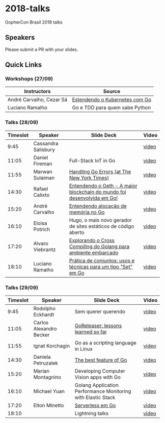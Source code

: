 # 2018-talks
GopherCon Brasil 2018 talks

## Speakers
Please submit a PR with your slides.

## Quick Links

### Workshops (27/09)

| Instructors | Source |
| ----------- | -------|
| André Carvalho, Cezar Sá | [Estendendo o Kubernetes com Go](https://github.com/andrestc/go-kubernetes-workshop) |
| Luciano Ramalho | Go e TDD para quem sabe Python |

### Talks (28/09)

| Timeslot    | Speaker     | Slide Deck | Video | 
| ----------- | ----------- | ---------- | ----- | 
| 9:45 | Cassandra Salisbury | | [video](https://www.youtube.com/watch?v=P75MSrFSQA0) |
| 11:05 | Daniel Fireman | Full-Stack IoT in Go | [video](https://www.youtube.com/watch?v=ioH5FPpmUb4) |
| 11:55 | Marwan Sulaiman | [Handling Go Errors (at The New York Times)](https://slides.com/marwansameer/handling-go-errors#/) | [video](https://www.youtube.com/watch?v=3EB3fuvVuHU) |
| 14:30 | Rafael Calixto | [Entendendo o Geth - A maior blockchain do mundo foi desenvolvida em Go!](https://drive.google.com/file/d/1ayMFJMkNPDziXc7SQbOG5aTI6fpenjRb/view) | [video](https://www.youtube.com/watch?v=u4AiejtFsfQ) |
| 15:20 | André Carvalho | [Entendendo alocação de memória no Go](https://speakerdeck.com/andrestc/entendendo-alocacao-de-memoria-no-go) | [video](https://www.youtube.com/watch?v=Qc-tgDkU7VI) |
| 16:10 | Eloisa Potrich | Hugo, o mais novo gerador de sites estáticos de código aberto | [video](https://www.youtube.com/watch?v=LwObKycZDi0) |
| 17:20 | Alvaro Viebrantz | [Explorando o Cross Compiling do Golang para ambiente embarcado](https://www.slideshare.net/alvarowolfx/explorando-go-em-ambiente-embarcado) | [video](https://www.youtube.com/watch?v=lvQwRghtXyA) |
| 18:10 | Luciano Ramalho | [Prática de conjuntos: usos e técnicas para um tipo "Set" em Go](https://speakerdeck.com/ramalho/pratica-de-conjuntos-em-go) | [video](https://www.youtube.com/watch?v=3MqEWOpBKpo) |

### Talks (29/09)

| Timeslot    | Speaker     | Slide Deck | Video |
| ----------- | ----------- | ---------- | ----- |
| 9:45 | Rodolpho Eckhardt | Sem querer querendo | [video](https://www.youtube.com/watch?v=DPHnkrc6-FU) |
| 11:05 | Carlos Alexandro Becker | [GoReleaser: lessons learned so far](https://speakerdeck.com/caarlos0/goreleaser-lessons-learned) | [video](https://www.youtube.com/watch?v=7LqVTxVkt4A) |
| 11:55 | Ignat Korchagin | Go as a scripting language in Linux | [video](https://www.youtube.com/watch?v=fsUIfk_6Rwc) |
| 14:30 | Daniela Petruzalek | [The best feature of Go](https://speakerdeck.com/danicat/the-best-feature-of-go-gophercon-br-2018) | [video](https://www.youtube.com/watch?v=FXRz-e51TMc) |
| 15:20 | Marian Montagnino | Developing Computer Vision apps with Go | [video](https://www.youtube.com/watch?v=Vi_kpLKhstI) |
| 16:10 | Michael Yuan | Golang Application Performance Monitoring with Elastic Stack | [video](https://www.youtube.com/watch?v=jzRA6_CrXSI) |
| 17:20 | Elton Minetto | [Serverless em Go](https://www.slideshare.net/eminetto/serverless-em-go) | [video](https://www.youtube.com/watch?v=0rM8_sCvowo) |
| 18:10 | | Lightning talks | [video](https://www.youtube.com/watch?v=jH4Dj0LMoCk) |








